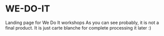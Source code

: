 # WE-DO-IT
Landing page for We Do It workshops
As you can see probably, it is not a final product. It is just carte blanche for complete processing it later :)
